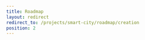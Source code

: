 ```yaml
---
title: Roadmap
layout: redirect
redirect_to: /projects/smart-city/roadmap/creation
position: 2
---
```

